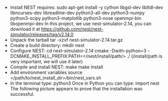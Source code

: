 * Install NEST requires:
    sudo apt-get install -y cython libgsl-dev libltdl-dev libncurses-dev libreadline-dev python3-all-dev python3-numpy python3-scipy python3-matplotlib python3-nose openmpi-bin libopenmpi-dev
    In this project, we use nest-simulator-2.14, you can download it at https://github.com/nest/nest-simulator/releases/tag/v2.14.0
* Unpack the tarball
    tar -xzvf nest-simulator-2.14.tar.gz
* Create a build directory:
    mkdir nest
* Configure NEST:
    cd nest-simulator-2.14 
    cmake -Dwith-python=3 -DCMAKE_INSTALL_PREFIX:PATH=</nest/install/path/> ./
    (/install/path is very important, we will use it later)
* Compile and install NEST:
    make
    make install
* Add environment variables
    source </path/to/nest_install_dir>/bin/nest_vars.sh
* In the terminal type:
    python3
  Once in Python you can type:
    import nest
  The following picture appears to prove that the installation was successful.
